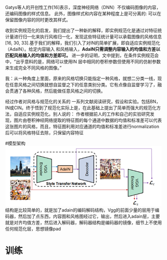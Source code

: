 Gatys等人的开创性工作[16]表示，深度神经网络（DNN）不仅编码图像的内容，还编码图像的样式信息。 此外，图像样式和内容在某种程度上是可分离的: 可以在保留图像内容的同时更改其样式。

收到实例规范化的启发，我们提出了一种新的解释，即实例规范化是通过对特征统计量进行归一化来执行风格归一化，发现这些特征统计量可以承载图像的风格信息[16, 30, 33].基于我们的解释，我们引入了对IN的简单扩展，即自适应实例规范化（AdaIN）。给定内容输入 和风格输入，**AdaIN只需调整内容输入的均值和方差以 匹配风格输入的均值和方差即可。** 进一步的证明，文中提到，在条件实例规范会中，“出乎意料的是，网络可以使用IN 层中相同的卷积参数但使用不同的仿射参数来生成完全不同风格的图像。”

我：从一种角度上里面，原来的风格切换只能指定一种风格，就想二分类一线，现在任意风格之间切换就想自监督之下的任意类别分类。它有点像自监督学习了，融会贯通了各种风格，然后能做任意风格之间的切换。

经过作者对风格与规范化的关系的 一系列文献阅读研究，假设和实验。包括BN，IN或CIN。终于悟到了规范化实际上是，在此基础上提出了简单而强大的规范化方法，自适应实例规范化。别人说的：
作者根据前人的工作和自己的实验研究发现，图片由卷积神经网络提取的特征图的每个通道中数据的均值和标准差可以代表这张图片的风格，而且，特征图利用对应通道的均值和标准差进行normalization后可以将风格特征去除，只保留内容特征

#模型架构
![](.任意图像之间风格迁移-笔记_images/86d6ed8b.png)
结构是比较简单的，就是加了adain的编码解码结构，Vgg的前面少量的层用于编码器，然后加了点东西，内容图和风格图经过它，输出，然后进入adain层，主要就是对齐均值方差，然后进入解码器，解码器结构是编码器的镜像，细节上不使用任何规范化层，思想镜像pad
# 训练